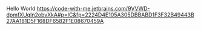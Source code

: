 Hello World
https://code-with-me.jetbrains.com/9VVWD-dpmfXUqIn2obvXkA#p=IC&fp=2224D4E105A305DBBABD1F3F32B49443B27AA181D5F168DF6582F1E08670459A